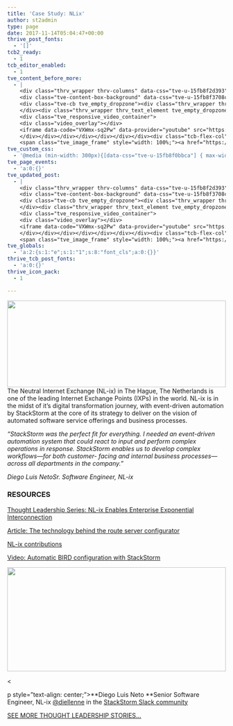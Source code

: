 ```yaml
---
title: 'Case Study: NLix'
author: st2admin
type: page
date: 2017-11-14T05:04:47+00:00
thrive_post_fonts:
  - '[]'
tcb2_ready:
  - 1
tcb_editor_enabled:
  - 1
tve_content_before_more:
  - |
    <div class="thrv_wrapper thrv-columns" data-css="tve-u-15fb8f2d393"><div class="tcb-flex-row tcb-resized tcb--cols--2" data-css="tve-u-15fb8f2dded"><div class="tcb-flex-col" data-css="tve-u-15fb8f0bbbd" style=""><div class="tcb-col tve_empty_dropzone"><div class="thrv_wrapper thrv-columns"><div class="tcb-flex-row tcb--cols--2 tcb-resized" data-css="tve-u-15fb8f2ddef"><div class="tcb-flex-col" data-css="tve-u-15fb8f29e1d" style=""><div class="tcb-col tve_empty_dropzone"><div class="thrv_wrapper tve_image_caption" data-css="tve-u-15fb8ec3a72"><span class="tve_image_frame" style="width: 100%;"><a href="https://stackstorm.com/wp/wp-content/uploads/2017/11/nlix.jpg" rel=""><img class="tve_image wp-image-7232" alt="" width="300" height="200" title="nlix" data-id="7232" src="//stackstorm.com/wp/wp-content/uploads/2017/11/nlix.jpg" style="width: 100%;"></a></span></div></div></div><div class="tcb-flex-col" data-css="tve-u-15fb8f29e25" style=""><div class="tcb-col tve_empty_dropzone"><div class="thrv_wrapper thrv_text_element tve_empty_dropzone"><p>The Neutral Internet Exchange (NL-ix) in The Hague, The Netherlands is one of the leading Internet Exchange Points (IXPs) in the world. NL-ix is in the midst of it’s digital transformation journey, with event-driven automation by StackStorm at the core of its strategy to deliver on the vision of automated software service offerings and business processes.</p></div></div></div></div></div><div class="thrv_wrapper thrv_contentbox_shortcode thrv-content-box" data-css="tve-u-15fb8f35de6">
    <div class="tve-content-box-background" data-css="tve-u-15fb8f3708c" data-clip-id="1f2b9534f1141"><svg width="0" height="0" class="tve-decoration-svg"><defs><clipPath id="clip-bottom-1f2b9534f1141" class="decoration-clip clip-path-bottom" clipPathUnits="objectBoundingBox" data-screen="" decoration-type="slanted" slanted-angle="5" style=""><polygon points="0 0, 0 1, 11.4301 0, 1 0"></polygon></clipPath></defs></svg></div>
    <div class="tve-cb tve_empty_dropzone"><div class="thrv_wrapper thrv_text_element tve_empty_dropzone" data-css="tve-u-15fb8ed120a"><p><em>“StackStorm was the perfect fit for everything. I needed an event-driven automation system that could react to input and perform complex operations in response. StackStorm enables us to develop complex workflows—for both customer- facing and internal business processes—across all departments in the company.”</em></p><p><em>Diego Luis Neto<br>Sr. Software Engineer, NL-ix</em></p></div></div>
    </div><div class="thrv_wrapper thrv_text_element tve_empty_dropzone" data-css="tve-u-15f3a5f3a2d"><h3>RESOURCES</h3></div><div class="thrv_wrapper thrv-columns"><div class="tcb-flex-row tcb--cols--2 tcb-resized" data-css="tve-u-15f3a71c586"><div class="tcb-flex-col" data-css="tve-u-15fb8f4ffd6" style=""><div class="tcb-col tve_empty_dropzone"><a href="https://stackstorm.com/wp/wp-content/uploads/2017/11/NL-ix-Thought-Leadership-Paper.pdf" target="_blank" rel=""><div class="thrv_wrapper thrv_icon tcb-icon-display" data-css="tve-u-15fb8f4c2b7" data-link-wrap="1" data-tcb_hover_state_parent=""><span data-name="file-pdf" class="tve_sc_icon icon-file-pdf"></span></div></a></div></div><div class="tcb-flex-col" data-css="tve-u-15fb8f4ffe4" style=""><div class="tcb-col tve_empty_dropzone"><div class="thrv_wrapper thrv_text_element tve_empty_dropzone" data-css="tve-u-15fb8f51ed9"><p><a href="https://stackstorm.com/wp/wp-content/uploads/2017/11/NL-ix-Thought-Leadership-Paper.pdf" target="_blank" rel="nofollow">Thought Leadership Series: NL-ix Enables Enterprise Exponential Interconnection</a></p></div></div></div></div></div><div class="thrv_wrapper thrv-columns" style=""><div class="tcb-flex-row tcb--cols--2 tcb-resized" data-css="tve-u-15f3a71c588"><div class="tcb-flex-col" data-css="tve-u-15fb8f54cef" style=""><div class="tcb-col tve_empty_dropzone"><a href="https://www.nl-ix.net/feed/blog/technology-behind-route-server-configurator/" target="_blank" rel="" class="tve_empty_dropzone"><div class="thrv_wrapper thrv_icon tcb-icon-display" data-css="tve-u-15fb8f55c22" data-tcb_hover_state_parent="" data-link-wrap="1"><span data-name="newspaper2" class="tve_sc_icon icon-newspaper2"></span></div></a></div></div><div class="tcb-flex-col" data-css="tve-u-15fb8f54cf9" style=""><div class="tcb-col tve_empty_dropzone"><div class="thrv_wrapper thrv_text_element tve_empty_dropzone" data-css="tve-u-15fb8f58fd4"><p><a href="https://www.nl-ix.net/feed/blog/technology-behind-route-server-configurator/" rel="nofollow" target="_blank">Article: The technology behind the route server configurator</a></p></div></div></div></div></div><div class="thrv_wrapper thrv-columns" style=""><div class="tcb-flex-row tcb--cols--2 tcb-resized" data-css="tve-u-15f3a71c588"><div class="tcb-flex-col" data-css="tve-u-15fb8f5d702" style=""><div class="tcb-col tve_empty_dropzone" data-css="tve-u-15fb8f5a1fd"><div class="thrv_wrapper thrv_icon tcb-icon-display" data-css="tve-u-15fb8f5b5c6" data-tcb_hover_state_parent="" data-link-wrap="1"><span data-name="github2" class="tve_sc_icon icon-github2"></span></div></div></div><div class="tcb-flex-col" data-css="tve-u-15fb8f5d70c" style=""><div class="tcb-col tve_empty_dropzone"><div class="thrv_wrapper thrv_text_element tve_empty_dropzone" data-css="tve-u-15fb8f63531" style=""><p><a href="https://github.com/NL-ix/bird-stack" rel="nofollow" target="_blank">NL-ix contributions</a></p></div></div></div></div></div><div class="thrv_wrapper thrv-columns"><div class="tcb-flex-row tcb-resized tcb--cols--2" data-css="tve-u-15f3a71c589"><div class="tcb-flex-col" data-css="tve-u-15fb8f656dd" style=""><div class="tcb-col tve_empty_dropzone"><a href="https://www.youtube.com/watch?v=VXWmx-sq2Pw&amp;t=9s" target="_blank" rel="" class="tve_empty_dropzone"><div class="thrv_wrapper thrv_icon tcb-icon-display" data-css="tve-u-15fb8f648a3" data-tcb_hover_state_parent="" data-link-wrap="1"><span data-name="video2" class="tve_sc_icon icon-video2"></span></div></a></div></div><div class="tcb-flex-col" data-css="tve-u-15fb8f656df" style=""><div class="tcb-col tve_empty_dropzone"><div class="thrv_wrapper thrv_text_element tve_empty_dropzone" data-css="tve-u-15fb8f694ef"><p><a href="https://www.youtube.com/watch?v=VXWmx-sq2Pw&amp;t=9s" rel="nofollow" target="_blank">Video: Automatic BIRD configuration with StackStorm</a></p></div><div class="thrv_responsive_video thrv_wrapper rv_style_lifted_style3" data-type="youtube" data-url="https://www.youtube.com/watch?v=VXWmx-sq2Pw&amp;t=9s" data-start-time="9">
    <div class="tve_responsive_video_container">
    <div class="video_overlay"></div>
    <iframe data-code="VXWmx-sq2Pw" data-provider="youtube" src="https://www.youtube.com/embed/VXWmx-sq2Pw?rel=1&amp;modestbranding=0&amp;controls=1&amp;showinfo=1&amp;fs=1&amp;wmode=transparent&amp;start=9" data-src="https://www.youtube.com/embed/VXWmx-sq2Pw?rel=1&amp;modestbranding=0&amp;controls=1&amp;showinfo=1&amp;fs=1&amp;wmode=transparent&amp;start=9" frameborder="0" allowfullscreen=""></iframe></div>
    </div></div></div></div></div></div></div><div class="tcb-flex-col" data-css="tve-u-15fb8f0bbca" style=""><div class="tcb-col tve_empty_dropzone"><div class="thrv_wrapper tve_image_caption" data-css="tve-u-15fb8ede441">
    <span class="tve_image_frame" style="width: 100%;"><a href="https://stackstorm.com/wp/wp-content/uploads/2017/11/diego.png__240x240_q85_crop_subsampling-2_upscale.jpg" rel=""><img class="tve_image wp-image-7222" alt="" width="240" height="240" title="diego.png__240x240_q85_crop_subsampling-2_upscale" data-id="7222" src="//stackstorm.com/wp/wp-content/uploads/2017/11/diego.png__240x240_q85_crop_subsampling-2_upscale.jpg" style="width: 100%;"></a></span></div><div class="thrv_wrapper thrv_text_element tve_empty_dropzone" style=""><p style="text-align: center;"><strong>Diego Luis Neto&nbsp;</strong><br>Senior Software Engineer, NL-ix <br><a href="https://stackstorm-community.slack.com/team/U39EFQ28L" rel="nofollow" target="_blank">@diellenne</a> in the <a href="https://stackstorm.com/community-signup" rel="nofollow" target="_blank">StackStorm Slack community</a></p></div></div></div></div></div><div class="thrv_wrapper thrv_text_element tve_empty_dropzone"><p><a href="https://stackstorm.com/stackstorm-thought-leaders/">SEE MORE THOUGHT LEADERSHIP STORIES...</a></p></div>
tve_custom_css:
  - '@media (min-width: 300px){[data-css="tve-u-15fb8f0bbca"] { max-width: 50%; }}@media (min-width: 300px){[data-css="tve-u-15fb8f694ef"] { margin-top: 10px !important; }#tve_editor [data-css="tve-u-15fb8f648a3"] > :first-child { color: rgb(255, 146, 18); }[data-css="tve-u-15fb8f656df"] { max-width: 85%; }[data-css="tve-u-15fb8f656dd"] { max-width: 15%; }[data-css="tve-u-15fb8f648a3"] { font-size: 60px; width: 60px; height: 60px; margin-top: 0px !important; margin-bottom: 0px !important; }[data-css="tve-u-15fb8f63531"] { margin-top: 10px !important; }[data-css="tve-u-15fb8f5d70c"] { max-width: 85%; }[data-css="tve-u-15fb8f5d702"] { max-width: 15%; }#tve_editor [data-css="tve-u-15fb8f5b5c6"] > :first-child { color: rgb(255, 146, 18); }[data-css="tve-u-15fb8f5b5c6"] { font-size: 60px; width: 60px; height: 60px; margin-top: 0px !important; margin-bottom: 0px !important; }[data-css="tve-u-15fb8f58fd4"] { margin-top: 10px !important; }#tve_editor [data-css="tve-u-15fb8f55c22"] > :first-child { color: rgb(255, 146, 18); }[data-css="tve-u-15fb8f55c22"] { font-size: 60px; width: 60px; height: 60px; margin-top: 0px !important; margin-bottom: 0px !important; }[data-css="tve-u-15fb8f54cf9"] { max-width: 85%; }[data-css="tve-u-15fb8f54cef"] { max-width: 15%; }[data-css="tve-u-15fb8f51ed9"] { margin-top: 15px !important; }[data-css="tve-u-15fb8f4ffe4"] { max-width: 85%; }[data-css="tve-u-15fb8f4ffd6"] { max-width: 15%; }#tve_editor [data-css="tve-u-15fb8f4c2b7"] > :first-child { color: rgb(255, 146, 18); }[data-css="tve-u-15fb8f4c2b7"] { font-size: 60px; width: 60px; height: 60px; margin-top: 0px !important; margin-bottom: 0px !important; }[data-css="tve-u-15fb8f3708c"] { clip-path: url("#clip-bottom-1f2b9534f1141"); -webkit-clip-path: url("#clip-bottom-1f2b9534f1141");  background-color: rgb(239, 239, 239) !important; }[data-css="tve-u-15fb8f35de6"] { max-width: 700px; float: none; padding: 36px !important; margin-left: auto !important; margin-right: auto !important; }[data-css="tve-u-15fb8f2ddef"] { padding-top: 0px !important; padding-bottom: 0px !important; }[data-css="tve-u-15fb8f2dded"] { padding-top: 0px !important; padding-bottom: 0px !important; }[data-css="tve-u-15fb8f2d393"] { margin-top: 0px !important; margin-bottom: 0px !important; }[data-css="tve-u-15fb8f29e25"] { max-width: 85%; }[data-css="tve-u-15fb8f29e1d"] { max-width: 15%; }[data-css="tve-u-15fb8f0bbbd"] { max-width: 75%; }[data-css="tve-u-15fb8ede441"] + div { clear: none; }[data-css="tve-u-15fb8ede441"] { float: none; width: 200px; margin-top: 0px !important; margin-left: auto !important; margin-right: auto !important; }[data-css="tve-u-15fb8ed120a"] { margin-top: 0px !important; }[data-css="tve-u-15fb8ec3a72"] { float: none; width: 150px; margin-bottom: 0px !important; margin-top: 0px !important; }}'
tve_page_events:
  - 'a:0:{}'
tve_updated_post:
  - |
    <div class="thrv_wrapper thrv-columns" data-css="tve-u-15fb8f2d393"><div class="tcb-flex-row tcb-resized tcb--cols--2" data-css="tve-u-15fb8f2dded"><div class="tcb-flex-col" data-css="tve-u-15fb8f0bbbd" style=""><div class="tcb-col tve_empty_dropzone"><div class="thrv_wrapper thrv-columns"><div class="tcb-flex-row tcb--cols--2 tcb-resized" data-css="tve-u-15fb8f2ddef"><div class="tcb-flex-col" data-css="tve-u-15fb8f29e1d" style=""><div class="tcb-col tve_empty_dropzone"><div class="thrv_wrapper tve_image_caption" data-css="tve-u-15fb8ec3a72"><span class="tve_image_frame" style="width: 100%;"><a href="https://stackstorm.com/wp/wp-content/uploads/2017/11/nlix.jpg" rel=""><img class="tve_image wp-image-7232" alt="" width="300" height="200" title="nlix" data-id="7232" src="//stackstorm.com/wp/wp-content/uploads/2017/11/nlix.jpg" style="width: 100%;"></a></span></div></div></div><div class="tcb-flex-col" data-css="tve-u-15fb8f29e25" style=""><div class="tcb-col tve_empty_dropzone"><div class="thrv_wrapper thrv_text_element tve_empty_dropzone"><p>The Neutral Internet Exchange (NL-ix) in The Hague, The Netherlands is one of the leading Internet Exchange Points (IXPs) in the world. NL-ix is in the midst of it’s digital transformation journey, with event-driven automation by StackStorm at the core of its strategy to deliver on the vision of automated software service offerings and business processes.</p></div></div></div></div></div><div class="thrv_wrapper thrv_contentbox_shortcode thrv-content-box" data-css="tve-u-15fb8f35de6">
    <div class="tve-content-box-background" data-css="tve-u-15fb8f3708c" data-clip-id="1f2b9534f1141"><svg width="0" height="0" class="tve-decoration-svg"><defs><clipPath id="clip-bottom-1f2b9534f1141" class="decoration-clip clip-path-bottom" clipPathUnits="objectBoundingBox" data-screen="" decoration-type="slanted" slanted-angle="5" style=""><polygon points="0 0, 0 1, 11.4301 0, 1 0"></polygon></clipPath></defs></svg></div>
    <div class="tve-cb tve_empty_dropzone"><div class="thrv_wrapper thrv_text_element tve_empty_dropzone" data-css="tve-u-15fb8ed120a"><p><em>“StackStorm was the perfect fit for everything. I needed an event-driven automation system that could react to input and perform complex operations in response. StackStorm enables us to develop complex workflows—for both customer- facing and internal business processes—across all departments in the company.”</em></p><p><em>Diego Luis Neto<br>Sr. Software Engineer, NL-ix</em></p></div></div>
    </div><div class="thrv_wrapper thrv_text_element tve_empty_dropzone" data-css="tve-u-15f3a5f3a2d"><h3>RESOURCES</h3></div><div class="thrv_wrapper thrv-columns"><div class="tcb-flex-row tcb--cols--2 tcb-resized" data-css="tve-u-15f3a71c586"><div class="tcb-flex-col" data-css="tve-u-15fb8f4ffd6" style=""><div class="tcb-col tve_empty_dropzone"><a href="https://stackstorm.com/wp/wp-content/uploads/2017/11/NL-ix-Thought-Leadership-Paper.pdf" target="_blank" rel=""><div class="thrv_wrapper thrv_icon tcb-icon-display" data-css="tve-u-15fb8f4c2b7" data-link-wrap="1" data-tcb_hover_state_parent=""><span data-name="file-pdf" class="tve_sc_icon icon-file-pdf"></span></div></a></div></div><div class="tcb-flex-col" data-css="tve-u-15fb8f4ffe4" style=""><div class="tcb-col tve_empty_dropzone"><div class="thrv_wrapper thrv_text_element tve_empty_dropzone" data-css="tve-u-15fb8f51ed9"><p><a href="https://stackstorm.com/wp/wp-content/uploads/2017/11/NL-ix-Thought-Leadership-Paper.pdf" target="_blank" rel="nofollow">Thought Leadership Series: NL-ix Enables Enterprise Exponential Interconnection</a></p></div></div></div></div></div><div class="thrv_wrapper thrv-columns" style=""><div class="tcb-flex-row tcb--cols--2 tcb-resized" data-css="tve-u-15f3a71c588"><div class="tcb-flex-col" data-css="tve-u-15fb8f54cef" style=""><div class="tcb-col tve_empty_dropzone"><a href="https://www.nl-ix.net/feed/blog/technology-behind-route-server-configurator/" target="_blank" rel="" class="tve_empty_dropzone"><div class="thrv_wrapper thrv_icon tcb-icon-display" data-css="tve-u-15fb8f55c22" data-tcb_hover_state_parent="" data-link-wrap="1"><span data-name="newspaper2" class="tve_sc_icon icon-newspaper2"></span></div></a></div></div><div class="tcb-flex-col" data-css="tve-u-15fb8f54cf9" style=""><div class="tcb-col tve_empty_dropzone"><div class="thrv_wrapper thrv_text_element tve_empty_dropzone" data-css="tve-u-15fb8f58fd4"><p><a href="https://www.nl-ix.net/feed/blog/technology-behind-route-server-configurator/" rel="nofollow" target="_blank">Article: The technology behind the route server configurator</a></p></div></div></div></div></div><div class="thrv_wrapper thrv-columns" style=""><div class="tcb-flex-row tcb--cols--2 tcb-resized" data-css="tve-u-15f3a71c588"><div class="tcb-flex-col" data-css="tve-u-15fb8f5d702" style=""><div class="tcb-col tve_empty_dropzone" data-css="tve-u-15fb8f5a1fd"><div class="thrv_wrapper thrv_icon tcb-icon-display" data-css="tve-u-15fb8f5b5c6" data-tcb_hover_state_parent="" data-link-wrap="1"><span data-name="github2" class="tve_sc_icon icon-github2"></span></div></div></div><div class="tcb-flex-col" data-css="tve-u-15fb8f5d70c" style=""><div class="tcb-col tve_empty_dropzone"><div class="thrv_wrapper thrv_text_element tve_empty_dropzone" data-css="tve-u-15fb8f63531" style=""><p><a href="https://github.com/NL-ix/bird-stack" rel="nofollow" target="_blank">NL-ix contributions</a></p></div></div></div></div></div><div class="thrv_wrapper thrv-columns"><div class="tcb-flex-row tcb-resized tcb--cols--2" data-css="tve-u-15f3a71c589"><div class="tcb-flex-col" data-css="tve-u-15fb8f656dd" style=""><div class="tcb-col tve_empty_dropzone"><a href="https://www.youtube.com/watch?v=VXWmx-sq2Pw&amp;t=9s" target="_blank" rel="" class="tve_empty_dropzone"><div class="thrv_wrapper thrv_icon tcb-icon-display" data-css="tve-u-15fb8f648a3" data-tcb_hover_state_parent="" data-link-wrap="1"><span data-name="video2" class="tve_sc_icon icon-video2"></span></div></a></div></div><div class="tcb-flex-col" data-css="tve-u-15fb8f656df" style=""><div class="tcb-col tve_empty_dropzone"><div class="thrv_wrapper thrv_text_element tve_empty_dropzone" data-css="tve-u-15fb8f694ef"><p><a href="https://www.youtube.com/watch?v=VXWmx-sq2Pw&amp;t=9s" rel="nofollow" target="_blank">Video: Automatic BIRD configuration with StackStorm</a></p></div><div class="thrv_responsive_video thrv_wrapper rv_style_lifted_style3" data-type="youtube" data-url="https://www.youtube.com/watch?v=VXWmx-sq2Pw&amp;t=9s" data-start-time="9">
    <div class="tve_responsive_video_container">
    <div class="video_overlay"></div>
    <iframe data-code="VXWmx-sq2Pw" data-provider="youtube" src="https://www.youtube.com/embed/VXWmx-sq2Pw?rel=1&amp;modestbranding=0&amp;controls=1&amp;showinfo=1&amp;fs=1&amp;wmode=transparent&amp;start=9" data-src="https://www.youtube.com/embed/VXWmx-sq2Pw?rel=1&amp;modestbranding=0&amp;controls=1&amp;showinfo=1&amp;fs=1&amp;wmode=transparent&amp;start=9" frameborder="0" allowfullscreen=""></iframe></div>
    </div></div></div></div></div></div></div><div class="tcb-flex-col" data-css="tve-u-15fb8f0bbca" style=""><div class="tcb-col tve_empty_dropzone"><div class="thrv_wrapper tve_image_caption" data-css="tve-u-15fb8ede441">
    <span class="tve_image_frame" style="width: 100%;"><a href="https://stackstorm.com/wp/wp-content/uploads/2017/11/diego.png__240x240_q85_crop_subsampling-2_upscale.jpg" rel=""><img class="tve_image wp-image-7222" alt="" width="240" height="240" title="diego.png__240x240_q85_crop_subsampling-2_upscale" data-id="7222" src="//stackstorm.com/wp/wp-content/uploads/2017/11/diego.png__240x240_q85_crop_subsampling-2_upscale.jpg" style="width: 100%;"></a></span></div><div class="thrv_wrapper thrv_text_element tve_empty_dropzone" style=""><p style="text-align: center;"><strong>Diego Luis Neto&nbsp;</strong><br>Senior Software Engineer, NL-ix <br><a href="https://stackstorm-community.slack.com/team/U39EFQ28L" rel="nofollow" target="_blank">@diellenne</a> in the <a href="https://stackstorm.com/community-signup" rel="nofollow" target="_blank">StackStorm Slack community</a></p></div></div></div></div></div><div class="thrv_wrapper thrv_text_element tve_empty_dropzone"><p><a href="https://stackstorm.com/stackstorm-thought-leaders/">SEE MORE THOUGHT LEADERSHIP STORIES...</a></p></div>
tve_globals:
  - 'a:2:{s:1:"e";s:1:"1";s:8:"font_cls";a:0:{}}'
thrive_tcb_post_fonts:
  - 'a:0:{}'
thrive_icon_pack:
  - 1

---
```

<span style="width: 100%;"><a href="https://stackstorm.com/wp/wp-content/uploads/2017/11/nlix.jpg" rel=""><img loading="lazy" alt="" width="300" height="200" title="nlix" data-id="7232" src="//stackstorm.com/wp/wp-content/uploads/2017/11/nlix.jpg" style="width: 100%;" /></a></span>The Neutral Internet Exchange (NL-ix) in The Hague, The Netherlands is one of the leading Internet Exchange Points (IXPs) in the world. NL-ix is in the midst of it’s digital transformation journey, with event-driven automation by StackStorm at the core of its strategy to deliver on the vision of automated software service offerings and business processes.

_“StackStorm was the perfect fit for everything. I needed an event-driven automation system that could react to input and perform complex operations in response. StackStorm enables us to develop complex workflows—for both customer- facing and internal business processes—across all departments in the company.”_

_Diego Luis NetoSr. Software Engineer, NL-ix_

### RESOURCES

<a href="https://stackstorm.com/wp/wp-content/uploads/2017/11/NL-ix-Thought-Leadership-Paper.pdf" target="_blank" rel=""><span data-name="file-pdf"></span></a>

<a href="https://stackstorm.com/wp/wp-content/uploads/2017/11/NL-ix-Thought-Leadership-Paper.pdf" target="_blank" rel="nofollow">Thought Leadership Series: NL-ix Enables Enterprise Exponential Interconnection</a>

<a href="https://www.nl-ix.net/feed/blog/technology-behind-route-server-configurator/" target="_blank" rel=""><span data-name="newspaper2"></span></a>

<a href="https://www.nl-ix.net/feed/blog/technology-behind-route-server-configurator/" rel="nofollow" target="_blank">Article: The technology behind the route server configurator</a>

<span data-name="github2"></span>

<a href="https://github.com/NL-ix/bird-stack" rel="nofollow" target="_blank">NL-ix contributions</a>

<a href="https://www.youtube.com/watch?v=VXWmx-sq2Pw&t=9s" target="_blank" rel=""><span data-name="video2"></span></a>

<a href="https://www.youtube.com/watch?v=VXWmx-sq2Pw&t=9s" rel="nofollow" target="_blank">Video: Automatic BIRD configuration with StackStorm</a>

<span style="width: 100%;"><a href="https://stackstorm.com/wp/wp-content/uploads/2017/11/diego.png__240x240_q85_crop_subsampling-2_upscale.jpg" rel=""><img loading="lazy" alt="" width="240" height="240" title="diego.png__240x240_q85_crop_subsampling-2_upscale" data-id="7222" src="//stackstorm.com/wp/wp-content/uploads/2017/11/diego.png__240x240_q85_crop_subsampling-2_upscale.jpg" style="width: 100%;" /></a></span>

<

p style=&#8221;text-align: center;&#8221;>**Diego Luis Neto&nbsp;**Senior Software Engineer, NL-ix <a href="https://stackstorm-community.slack.com/team/U39EFQ28L" rel="nofollow" target="_blank">@diellenne</a> in the <a href="https://stackstorm.com/community-signup" rel="nofollow" target="_blank">StackStorm Slack community</a>

[SEE MORE THOUGHT LEADERSHIP STORIES&#8230;][1]

 [1]: https://stackstorm.com/stackstorm-thought-leaders/